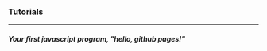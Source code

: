 <html>
  <head>
  </head>
  <body>
    <h3>Tutorials</h3>
    <hr>
    <h5>Your first javascript program, "hello, github pages!"</h5>
  </body>


</html>

